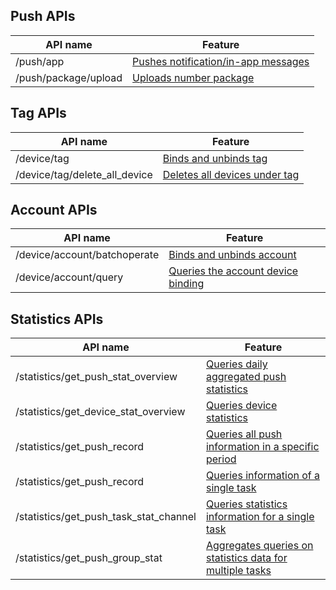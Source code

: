 

## Push APIs


| API name       |    Feature       |
| ------------- | -------------    |
| /push/app         | [Pushes notification/in-app messages](https://intl.cloud.tencent.com/document/product/1024/33764) |
| /push/package/upload         | [Uploads number package](https://intl.cloud.tencent.com/document/product/1024/33765) |

## Tag APIs

| API name       |    Feature       |
| ------------- | -------------    |
| /device/tag        | [Binds and unbinds tag](https://intl.cloud.tencent.com/document/product/1024/33766) |
| /device/tag/delete_all_device       | [Deletes all devices under tag](https://intl.cloud.tencent.com/document/product/1024/33767) |

## Account APIs

| API name       |    Feature       |
| ------------- | -------------    |
| /device/account/batchoperate        | [Binds and unbinds account](https://intl.cloud.tencent.com/document/product/1024/33768) |
| /device/account/query      | [Queries the account device binding](https://intl.cloud.tencent.com/document/product/1024/33769) |



## Statistics APIs

| API name       |    Feature       |
| ------------- | -------------    |
|/statistics/get_push_stat_overview       | [Queries daily aggregated push statistics](https://intl.cloud.tencent.com/document/product/1024/33770) |
|/statistics/get_device_stat_overview      | [Queries device statistics](https://intl.cloud.tencent.com/document/product/1024/33771) |
| /statistics/get_push_record   | [Queries all push information in a specific period](https://intl.cloud.tencent.com/document/product/1024/33772) |
| /statistics/get_push_record   | [Queries information of a single task](https://intl.cloud.tencent.com/document/product/1024/33773) |
| /statistics/get_push_task_stat_channel   | [Queries statistics information for a single task](https://intl.cloud.tencent.com/document/product/1024/33774) |
| /statistics/get_push_group_stat    | [Aggregates queries on statistics data for multiple tasks](https://intl.cloud.tencent.com/document/product/1024/33775) |






